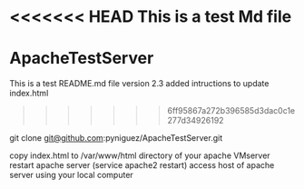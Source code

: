<<<<<<< HEAD
This is a test Md file
=======
# ApacheTestServer

This is a test README.md file
version 2.3 added intructions to update index.html
>>>>>>> 6ff95867a272b396585d3dac0c1e277d34926192


git clone git@github.com:pyniguez/ApacheTestServer.git

copy index.html to /var/www/html directory of your apache VMserver
restart apache server (service apache2 restart)
access host of apache server using your local computer
